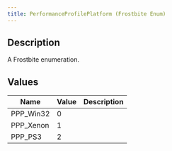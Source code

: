```yaml
---
title: PerformanceProfilePlatform (Frostbite Enum)
---
```

## Description

A Frostbite enumeration.

## Values

| Name       | Value | Description |
| ---------- | ----- | ----------- |
| PPP\_Win32 | 0     |             |
| PPP\_Xenon | 1     |             |
| PPP\_PS3   | 2     |             |
